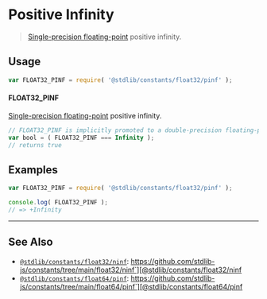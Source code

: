 <!--

@license Apache-2.0

Copyright (c) 2018 The Stdlib Authors.

Licensed under the Apache License, Version 2.0 (the "License");
you may not use this file except in compliance with the License.
You may obtain a copy of the License at

   http://www.apache.org/licenses/LICENSE-2.0

Unless required by applicable law or agreed to in writing, software
distributed under the License is distributed on an "AS IS" BASIS,
WITHOUT WARRANTIES OR CONDITIONS OF ANY KIND, either express or implied.
See the License for the specific language governing permissions and
limitations under the License.

-->

# Positive Infinity

> [Single-precision floating-point][ieee754] positive infinity.

<section class="usage">

## Usage

```javascript
var FLOAT32_PINF = require( '@stdlib/constants/float32/pinf' );
```

#### FLOAT32_PINF

[Single-precision floating-point][ieee754] positive infinity.

```javascript
// FLOAT32_PINF is implicitly promoted to a double-precision floating-point number...
var bool = ( FLOAT32_PINF === Infinity );
// returns true
```

</section>

<!-- /.usage -->

<section class="examples">

## Examples

<!-- eslint no-undef: "error" -->

```javascript
var FLOAT32_PINF = require( '@stdlib/constants/float32/pinf' );

console.log( FLOAT32_PINF );
// => +Infinity
```

</section>

<!-- /.examples -->

<!-- Section for related `stdlib` packages. Do not manually edit this section, as it is automatically populated. -->

<section class="related">

* * *

## See Also

-   [`@stdlib/constants/float32/ninf`][@stdlib/constants/float32/ninf]: https://github.com/stdlib-js/constants/tree/main/float32/ninf`][@stdlib/constants/float32/ninf
-   [`@stdlib/constants/float64/pinf`][@stdlib/constants/float64/pinf]: https://github.com/stdlib-js/constants/tree/main/float64/pinf`][@stdlib/constants/float64/pinf

</section>

<!-- /.related -->

<!-- Section for all links. Make sure to keep an empty line after the `section` element and another before the `/section` close. -->

<section class="links">

[ieee754]: https://en.wikipedia.org/wiki/IEEE_754-1985

<!-- <related-links> -->

[@stdlib/constants/float32/ninf]: https://github.com/stdlib-js/constants/tree/main/float32/ninf

[@stdlib/constants/float64/pinf]: https://github.com/stdlib-js/constants/tree/main/float64/pinf

<!-- </related-links> -->

</section>

<!-- /.links -->
